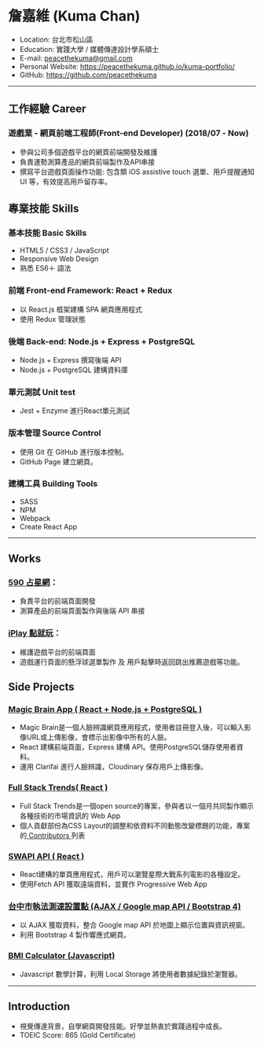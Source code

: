 # 詹嘉維 (Kuma Chan)

- Location: 台北市松山區
- Education: 實踐大學 / 媒體傳達設計學系碩士
- E-mail: peacethekuma@gmail.com
- Personal Website: https://peacethekuma.github.io/kuma-portfolio/
- GitHub: https://github.com/peacethekuma
<hr>

## 工作經驗 Career

### 遊戲業 - 網頁前端工程師(Front-end Developer) (2018/07 - Now)

* 參與公司多個遊戲平台的網頁前端開發及維護
* 負責運勢測算產品的網頁前端製作及API串接
* 撰寫平台遊戲頁面操作功能: 包含類 iOS assistive touch 選單、用戶提醒通知UI 等，有效提高用戶留存率。

## 專業技能 Skills

### 基本技能 Basic Skills

- HTML5 / CSS3 / JavaScript 
- Responsive Web Design
- 熟悉 ES6＋ 語法 


### 前端 Front-end Framework: React + Redux

* 以 React.js 框架建構 SPA 網頁應用程式
* 使用 Redux 管理狀態

### 後端 Back-end: Node.js + Express + PostgreSQL

* Node.js + Express 撰寫後端 API
* Node.js + PostgreSQL 建構資料庫

### 單元測試 Unit test

- Jest + Enzyme 進行React單元測試

### 版本管理 Source Control

- 使用 Git 在 GitHub 進行版本控制。
- GitHub Page 建立網頁。

### 建構工具 Building Tools

- SASS
- NPM 
- Webpack 
- Create React App

<hr>

## Works
### <a href="https://590.wakool.net/" target="_blank"> 590 占星網</a>：

 - 負責平台的前端頁面開發
 - 測算產品的前端頁面製作與後端 API 串接
  
### <a href="https://iplay.wakool.net/" target="_blank"> iPlay 點就玩</a>：

 - 維護遊戲平台的前端頁面
 - 遊戲運行頁面的懸浮球選單製作 及 用戶點擊時返回跳出推薦遊戲等功能。
  
 
## Side Projects


### <a href="https://magic-brain-application.herokuapp.com/" target="_blank"> Magic Brain App ( React + Node.js + PostgreSQL )
</a>

- Magic Brain是一個人臉辨識網頁應用程式，使用者註冊登入後，可以輸入影像URL或上傳影像，會標示出影像中所有的人臉。
- React 建構前端頁面，Express 建構 API。使用PostgreSQL儲存使用者資料。
- 運用 Clarifai 進行人臉辨識，Cloudinary 保存用戶上傳影像。 

### <a href="https://www.fullstacktrends.com/" target="_blank"> Full Stack Trends( React )
</a>

- Full Stack Trends是一個open source的專案，參與者以一個月共同製作顯示各種技術的市場資訊的 Web App
- 個人貢獻部份為CSS Layout的調整和依資料不同動態改變標題的功能，專案的<a href="https://github.com/zeroDevs/coding_challenge-13/graphs/contributors" target="_blank"> Contributors 
</a> 列表

### <a href="https://peacethekuma.github.io/swapi-react-app/" target="_blank"> SWAPI API ( React )
</a>

- React建構的單頁應用程式，用戶可以瀏覽星際大戰系列電影的各種設定。
- 使用Fetch API 獲取遠端資料，並實作 Progressive Web App 

### <a href="https://peacethekuma.github.io/Taichung-Speed-Measuring-Locations/" target="_blank">台中市執法測速設置點 (AJAX / Google map API / Bootstrap 4)
</a>
	
- 以 AJAX 獲取資料，整合 Google map API 於地圖上顯示位置與資訊視窗。
- 利用 Bootstrap 4 製作響應式網頁。

### <a href="https://peacethekuma.github.io/BMI-Calculator/" target="_blank">BMI Calculator (Javascript)</a>

- Javascript 數學計算，利用 Local Storage 將使用者數據紀錄於瀏覽器。


<hr>

## Introduction

- 視覺傳達背景，自學網頁開發技能。好學並熱衷於實踐過程中成長。
- TOEIC Score: 865 (Gold Certificate)
